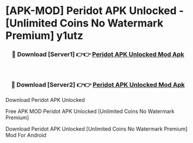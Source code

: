 # [APK-MOD] Peridot APK Unlocked - [Unlimited Coins No Watermark Premium] y1utz



<div align="center">
<h3>🔴 Download [Server1] 👉👉 <a href="https://momento.my/?title=Peridot_APK_Unlocked">Peridot APK Unlocked Mod Apk</a></h3><br>

<h3>🔴 Download [Server2] 👉👉 <a href="https://momento.my/?title=Peridot_APK_Unlocked">Peridot APK Unlocked Mod Apk</a></h3>
</div>



Download Peridot APK Unlocked 

Free APK MOD Peridot APK Unlocked [Unlimited Coins No Watermark Premium]

Download Peridot APK Unlocked [Unlimited Coins No Watermark Premium] Mod For Android
